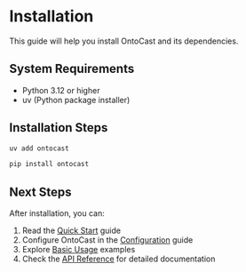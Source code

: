 # Installation

This guide will help you install OntoCast and its dependencies.

## System Requirements

- Python 3.12 or higher
- uv (Python package installer)

## Installation Steps

```bash
uv add ontocast
```


```bash
pip install ontocast
```

## Next Steps

After installation, you can:

1. Read the [Quick Start](quickstart.md) guide
2. Configure OntoCast in the [Configuration](configuration.md) guide
3. Explore [Basic Usage](../examples/basic_usage.md) examples
4. Check the [API Reference](../reference/index.md) for detailed documentation 